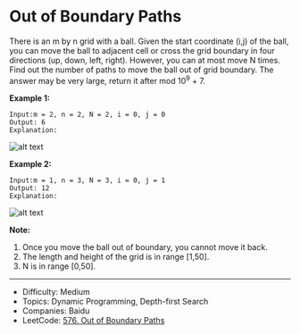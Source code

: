 # Out of Boundary Paths

There is an m by n grid with a ball. Given the start coordinate (i,j) of the ball, you can move the ball to adjacent cell or cross the grid boundary in four directions (up, down, left, right). However, you can at most move N times. Find out the number of paths to move the ball out of grid boundary. The answer may be very large, return it after mod 10<sup>9</sup> + 7.

**Example 1:**
```
Input:m = 2, n = 2, N = 2, i = 0, j = 0
Output: 6
Explanation:
```
![alt text](out_of_boundary_paths_1.png)

**Example 2:**
```
Input:m = 1, n = 3, N = 3, i = 0, j = 1
Output: 12
Explanation:
```
![alt text](out_of_boundary_paths_2.png)

**Note:**
1. Once you move the ball out of boundary, you cannot move it back.
2. The length and height of the grid is in range [1,50].
3. N is in range [0,50].

---

* Difficulty: Medium
* Topics: Dynamic Programming, Depth-first Search
* Companies: Baidu
* LeetCode: [576. Out of Boundary Paths](https://leetcode.com/problems/out-of-boundary-paths/description/)
